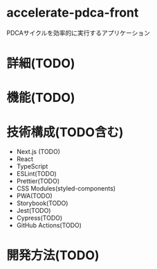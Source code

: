 # accelerate-pdca-front
PDCAサイクルを効率的に実行するアプリケーション

# 詳細(TODO)

# 機能(TODO)

# 技術構成(TODO含む)
- Next.js (TODO)
- React
- TypeScript
- ESLint(TODO)
- Prettier(TODO)
- CSS Modules(styled-components)
- PWA(TODO)
- Storybook(TODO)
- Jest(TODO)
- Cypress(TODO)
- GitHub Actions(TODO)

# 開発方法(TODO)
